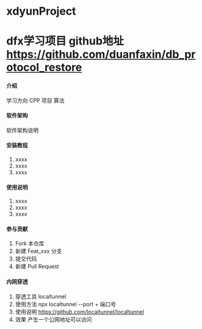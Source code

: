 # xdyunProject

# dfx学习项目  github地址 https://github.com/duanfaxin/db_protocol_restore

#### 介绍
学习方向 CPP  项目  算法

#### 软件架构
软件架构说明


#### 安装教程

1.  xxxx
2.  xxxx
3.  xxxx

#### 使用说明

1.  xxxx
2.  xxxx
3.  xxxx

#### 参与贡献

1.  Fork 本仓库
2.  新建 Feat_xxx 分支
3.  提交代码
4.  新建 Pull Request


#### 内网穿透
1. 穿透工具 localtunnel
2. 使用方法 npx localtunnel --port + 端口号
3. 使用说明 https://github.com/localtunnel/localtunnel
4. 效果 产生一个公网地址可以访问